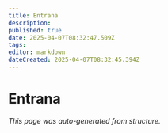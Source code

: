 ```yaml
---
title: Entrana
description: 
published: true
date: 2025-04-07T08:32:47.509Z
tags: 
editor: markdown
dateCreated: 2025-04-07T08:32:45.394Z
---
```


# Entrana

*This page was auto-generated from structure.*